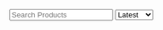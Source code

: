 <!--
Title: Shop 2 Beta
Scripts: 
- https://www.e-junkie.com/e-junkie-shop-script.js
Javascript: var ej = new EJ_Shop({client_id:328984,offset:8,lazy_loading_eff:400,pinned:['pntbtr', '1556556', '1564515']});
-->
<div style="margin-top: 10vh">
	<input class="input" type="text" placeholder="Search Products" id="ej_search_handler">
	<select id="ej_sort_handler">
		<option value="Latest">Latest</option>
		<option value="Popular">Popular</option>
	</select>
	<div id="app_container"></div>
</div>
<div id="listing_template" hidden>
	<div class="row" id="{identifier}" style="{style}">
    		{form}
	 	<div class="one-half column" style="width: 50%;margin-left: 0px;padding-right: 20px;">
    			<p><strong><a>{title}</a></strong><br/>{tagline}</p>
    			<img src="{thumbnail}" alt="{title}" title="{title}" style="max-width: 200px">
			<p style="font-size: 13px;">{details}</p>
    		</div>
    		<div class="one-half column" style="width: 50%;margin-left: 0px; padding-right: 20px; padding-top: 15px; padding-bottom: 20px;"> 
			<quote style="font-size: 12px;">{description}</quote>
			{options_template}
    			<p>₹{price}</p>
    			<a href="{link}" style="text-decoration: none;background-color: #009900;padding: 10px;border-radius: 3px;color: #fff;margin-top: 15px;display: block;width: fit-content;" target="{link_target}" class="{link_class}" onclick="{onclick}">Add To Cart</a>
    		</div>    
    		{/form}
	</div>
</div>
<div id="dropdown_template" hidden>
	<label class="label" style="margin-top: 15px;">{label}</label>
	{hidden}
	<select name="{name}" style="max-width: 250px;margin-bottom: 0px;">{options}</select>
</div>
<div id="text_template" hidden>
	<label class="label" style="margin-top: 15px;">{label}</label>
	<input class="input" type="text" placeholder="{placeholder}" name="{name}" style="margin-bottom: 0px;">
	{hidden}
</div>
